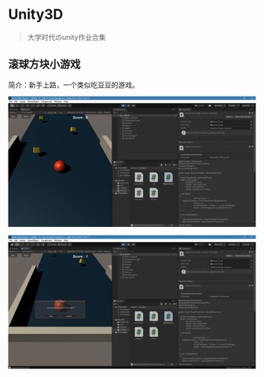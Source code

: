 # Unity3D

> 大学时代のunity作业合集

## 滚球方块小游戏

简介：新手上路，一个类似吃豆豆的游戏。

![unity1](img/unity1.png)

![unity2](img/unity2.png)

